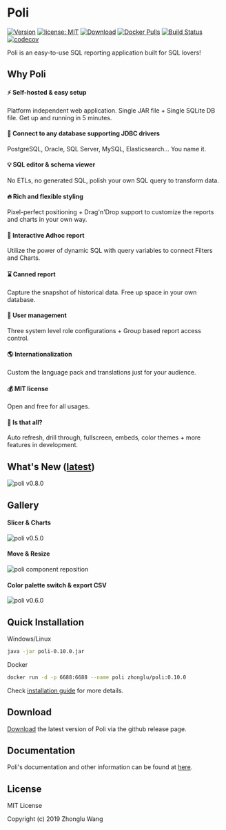 # **Poli**

[![Version](https://img.shields.io/badge/Version-0.10.0-0065FF.svg)](#)
[![license: MIT](https://img.shields.io/badge/license-MIT-FF5630.svg)](https://opensource.org/licenses/MIT)
[![Download](https://img.shields.io/github/downloads/shzlw/poli/total.svg?color=6554C0)](https://github.com/shzlw/poli/releases)
[![Docker Pulls](https://img.shields.io/docker/pulls/zhonglu/poli.svg)](https://cloud.docker.com/u/zhonglu/repository/docker/zhonglu/poli)
[![Build Status](https://travis-ci.org/shzlw/poli.svg?branch=master)](https://travis-ci.org/shzlw/poli)
[![codecov](https://codecov.io/gh/shzlw/poli/branch/master/graph/badge.svg)](https://codecov.io/gh/shzlw/poli)

Poli is an easy-to-use SQL reporting application built for SQL lovers!

## Why Poli

#### :zap: Self-hosted & easy setup
Platform independent web application. Single JAR file + Single SQLite DB file. Get up and running in 5 minutes.
#### :muscle: Connect to any database supporting JDBC drivers
PostgreSQL, Oracle, SQL Server, MySQL, Elasticsearch... You name it.
#### :bulb: SQL editor & schema viewer
No ETLs, no generated SQL, polish your own SQL query to transform data.
#### :fire: Rich and flexible styling
Pixel-perfect positioning + Drag'n'Drop support to customize the reports and charts in your own way.
#### :bookmark_tabs: Interactive Adhoc report
Utilize the power of dynamic SQL with query variables to connect Filters and Charts.
#### :hourglass: Canned report
Capture the snapshot of historical data. Free up space in your own database.
#### :santa: User management
Three system level role configurations + Group based report access control.
#### :earth_americas: Internationalization
Custom the language pack and translations just for your audience.
#### :moneybag: MIT license
Open and free for all usages.
#### :gem: Is that all?
Auto refresh, drill through, fullscreen, embeds, color themes + more features in development.

## What's New ([latest](https://shzlw.github.io/poli/#/change-logs))


![poli v0.8.0](http://66.228.42.235:8080/image-0.8.0/bob_glass_en.jpg)

## Gallery

#### Slicer & Charts

![poli v0.5.0](http://66.228.42.235:8080/slicer.gif)

#### Move & Resize

![poli component reposition](http://66.228.42.235:8080/move.gif)

#### Color palette switch & export CSV

![poli v0.6.0](http://66.228.42.235:8080/v0.6.0_new.gif)

## Quick Installation

Windows/Linux

```sh
java -jar poli-0.10.0.jar
```

Docker

```sh
docker run -d -p 6688:6688 --name poli zhonglu/poli:0.10.0
```

Check [installation guide](https://shzlw.github.io/poli/#/installation) for more details.

## Download

[Download](https://github.com/shzlw/poli/releases) the latest version of Poli via the github release page.

## Documentation

Poli's documentation and other information can be found at [here](https://shzlw.github.io/poli/).

## License

MIT License

Copyright (c) 2019 Zhonglu Wang